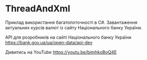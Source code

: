 # ThreadAndXml

Приклад використання багатопоточності в C#.
Завантаження актуальних курсів валют із сайту Національного банку України.

API для розробників на сайті Національного банку України
https://bank.gov.ua/ua/open-data/api-dev

Дивитись на YouTube https://youtu.be/bimhkoBoQ4E
